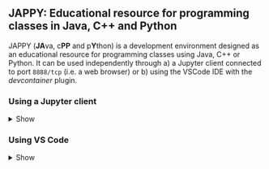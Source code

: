 ## JAPPY: Educational resource for programming classes in  Java,  C++ and Python

JAPPY (**JA**va, c**PP** and p**Y**thon) is a development environment designed as an educational resource for programming classes using Java, C++ or Python. It can be used independently through a) a Jupyter client connected to port `8888/tcp` (i.e. a web browser) or b) using the VSCode IDE with the *devcontainer* plugin.

### Using a Jupyter client

<details>
<summary>Show</summary>

To use JAPPY with a Jupyter client, you must use the [_docker-compose.yml_](classroom/docker-compose.yml) file available in the [_classroom_](classroom/) directory.

```
services:
  jappy:
    platform: linux/amd64
    image: gastudil/courses:jappy-vscode
    container_name: dev-jappy
    hostname: dev-jappy
    ports:
      - 8888:8888
    volumes:
      - ./workspace:/home/devuser/workspace
    ...
```
>Note: If the host is a computer with arm architecture (for example, mac computers with Mx processor), the `platform` field must be changed to `linux/arm64`.

Assuming the [_docker-compose.yml_](classroom/docker-compose.yml)  file is copied to a directory called `classroom`, a possible file structure to use with JAPPY is:

><pre>
>classroom/
>    └── docker-compose.yml
></pre>

When deploying this setup, docker compose maps the container port `8888/tcp` to port `8888/tcp` of the host as specified in the compose file. Also, the docker compose file maps the local directory named `workspace` to the `/home/devuser/workspace` directory located in the container. This allows work files to be stored in the container and persisted on the host. When the container is started, if the workspace directory does not exist, it is automatically created.

><pre>
>classroom/
>    ├── workspace/
>    └── docker-compose.yml
></pre>

#### Deploy with docker compose

```
$ docker compose up -d
```

When you run this command, the following output is expected:

><pre>
>[+] Running 2/2
> ✔ Network classroom_back_net  Created
> ✔ Container dev-jappy         Started
></pre>

Optionally, you can check that containers are running and port mapping:

```
$ docker compose ps
```

><pre>
>NAME        IMAGE                            COMMAND                  SERVICE   CREATED          STATUS          PORTS
>dev-jappy   gastudil/courses:jappy-jupyter   "/usr/bin/supervisor…"   jappy     42 seconds ago   Up 41 seconds   80/tcp, 0.0.0.0:8888->8888/tcp
><pre>

Navigate to `http://localhost:8888` in your web browser to access Jupyter server. This jupyter server contains the kernels for Python, Java and C++. The *Jupyter Server Root* is mapped to current directory in the host (`classroom` directory in this example). The local directory `workspace`in the host is mapped to `/home/devuser/workspace` in the container.

<div align="center">
<img src="imgs/jupyter-dirs-03.png" width="90%">
</div>

Finally, to stop and remove the containers:

```
$ docker compose down
```
</details>

### Using VS Code

<details>
<summary>Show</summary>

To use JAPPY with VS Code, you must use the [_docker-compose.yml_](classroom/docker-compose.yml) and [_.devcontainer.json_](classroom/.devcontainer.json) files available in the classroom directory.

>`docker-compose.yml` file: 
>
>```
>services:
>  jappy:
>    platform: linux/amd64
>    image: gastudil/courses:jappy-vscode
>    container_name: dev-jappy
>    hostname: dev-jappy
>    ports:
>      - 8888:8888
>    volumes:
>      - ./workspace:/home/devuser/workspace
>    ...
>```
>
>
>`.devcontainer.json` file:
>
>```
>{
>    "dockerComposeFile": "docker-compose.yml",
>    "service": "jappy",
>    "remoteUser": "devuser",
>    
>    "workspaceMount": "source=${localWorkspaceFolder},target=/home/devuser/workspace/${localWorkspaceFolderBasename},type=bind,consistency=consistent",
>    "workspaceFolder": "/home/devuser/workspace",
>    ...
>}
>```

It is recommended to enable the "Open with VS Code" option. On Windows, this option is enabled during the Docker Desktop installation. On MacOS, the procedure described in [_this file_](vscode-macos-menu-contextual.md) should be performed.


Assuming both files ([_docker-compose.yml_](classroom/docker-compose.yml)  and [_.devcontainer.json_](classroom/.devcontainer.json)) are copied to a directory called `classroom`, a possible file structure to use with JAPPY is:

><pre>
>classroom/
>    ├── .devcontainer.json
>    └── docker-compose.yml
></pre>

Once the directory is filled with files, you must open the directory with VS Code. One way to do this is through the context menu shown in the following figure. The `workspace` directory will be created if it is not already created.

<div align="center">
<img src="imgs/vscode-dirs-00.jpg" width="70%">
</div>


</details>
